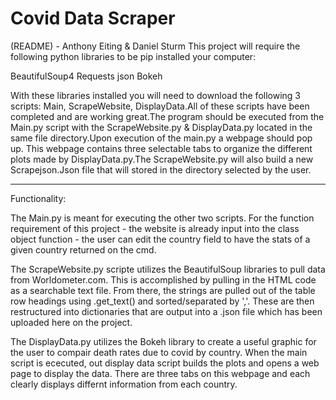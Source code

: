 # Covid Data Scraper

(README) - Anthony Eiting & Daniel Sturm
This project will require the following python libraries
to be pip installed your computer:

BeautifulSoup4
Requests
json
Bokeh

With these libraries installed you will need to download the following 3 scripts:
Main, ScrapeWebsite, DisplayData.All of these scripts have been completed and are 
working great.The program should be executed from the Main.py script with the
 ScrapeWebsite.py & DisplayData.py located in the same file directory.Upon execution
of the main.py a webpage should pop up. This webpage contains three selectable tabs to
organize the different plots made by DisplayData.py.The ScrapeWebsite.py will also build
a new Scrapejson.Json file that will stored in the directory selected by the user.

______________
Functionality:

The Main.py is meant for executing the other two scripts.  For the function
requirement of this project - the website is already input into the class
object function - the user can edit the country field to have the stats of a
given country returned on the cmd.

The ScrapeWebsite.py scripte utilizes the BeautifulSoup libraries to pull data
from Worldometer.com.  This is accomplished by pulling in the HTML code as a 
searchable text file.  From there, the strings are pulled out of the table
row headings <td> using .get_text() and sorted/separated by ','.  These are then
restructured into dictionaries that are output into a .json file which has been
uploaded here on the project.

 
The DisplayData.py utilizes the Bokeh library to create a useful graphic for the 
user to compair death rates due to covid by country. When the main script is ececuted,
out display data script builds the plots and opens a web page to display the data. There
are three tabs on this webpage and each clearly displays differnt information from each country.




